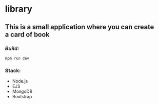 # library
## This is a small application where you can create a card of book

### *Build:*
`npm run dev`

### Stack:
- Node.js
- EJS
- MongoDB
- Bootstrap

